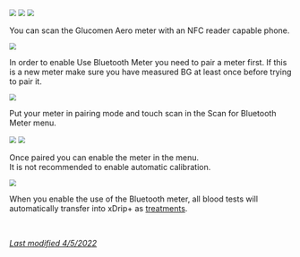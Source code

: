 <img src="../../images/hamburger_menu.png" style="zoom:75%;" />  
<img src="../../images/M-S.png" style="zoom:75%;" />  
<img src="../images/M-S-GM.png" style="zoom:75%;" />

</br>

You can scan the Glucomen Aero meter with an NFC reader capable phone.

<img src="../images/M-S-GMe.png" style="zoom:78%;" />

In order to enable Use Bluetooth Meter you need to pair a meter first. If this is a new meter make sure you have measured BG at least once before trying to pair it.

<img src="../images/M-S-GMa.png" style="zoom:75%;" />

Put your meter in pairing mode and touch scan in the Scan for Bluetooth Meter menu.

<img src="../images/M-S-GMb.png" style="zoom:75%;" />

<img src="../images/M-S-GMc.png" style="zoom:75%;" />

Once paired you can enable the meter in the menu.  
It is not recommended to enable automatic calibration.

<img src="../images/M-S-GMd.png" style="zoom:75%;" />

When you enable the use of the Bluetooth meter, all blood tests will automatically transfer into xDrip+ as [treatments](../mainUI/#treatments).

</br>

[*Last modified 4/5/2022*](https://github.com/NightscoutFoundation/xDrip/releases/tag/2022.05.04)